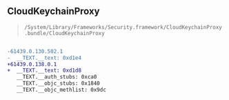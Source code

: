 ## CloudKeychainProxy

> `/System/Library/Frameworks/Security.framework/CloudKeychainProxy.bundle/CloudKeychainProxy`

```diff

-61439.0.130.502.1
-  __TEXT.__text: 0xd1e4
+61439.0.138.0.1
+  __TEXT.__text: 0xd1d8
   __TEXT.__auth_stubs: 0xca0
   __TEXT.__objc_stubs: 0x1840
   __TEXT.__objc_methlist: 0x9dc

```
